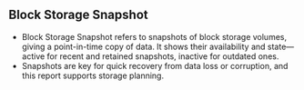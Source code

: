 ## Block Storage Snapshot

- Block Storage Snapshot refers to snapshots of block storage volumes, giving a point-in-time copy of data. It shows their availability and state—active for recent and retained snapshots, inactive for outdated ones.
- Snapshots are key for quick recovery from data loss or corruption, and this report supports storage planning.